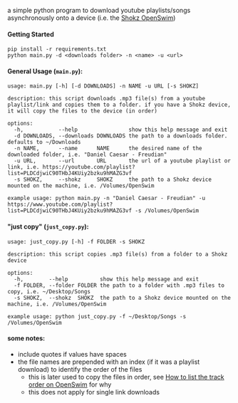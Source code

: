 a simple python program to download youtube playlists/songs asynchronously onto a device (i.e. the [Shokz OpenSwim](https://shokz.com/products/openswim))


#### Getting Started
```
pip install -r requirements.txt
python main.py -d <downloads folder> -n <name> -u <url>
```

#### General Usage (`main.py`):
```
usage: main.py [-h] [-d DOWNLOADS] -n NAME -u URL [-s SHOKZ]

description: this script downloads .mp3 file(s) from a youtube playlist/link and copies them to a folder. if you have a Shokz device, it will copy the files to the device (in order)

options:
  -h,           --help                show this help message and exit
  -d DOWNLOADS, --downloads DOWNLOADS the path to a downloads folder. defaults to ~/Downloads
  -n NAME,      --name      NAME      the desired name of the downloaded folder, i.e. "Daniel Caesar - Freudian"
  -u URL,       --url       URL       the url of a youtube playlist or link, i.e. https://youtube.com/playlist?list=PLDCdjwiC90THbJ4KUiy2bzku9hMAZG3vf
  -s SHOKZ,     --shokz     SHOKZ     the path to a Shokz device mounted on the machine, i.e. /Volumes/OpenSwim

example usage: python main.py -n "Daniel Caesar - Freudian" -u https://www.youtube.com/playlist?list=PLDCdjwiC90THbJ4KUiy2bzku9hMAZG3vf -s /Volumes/OpenSwim
```

#### "just copy" (`just_copy.py`):
```
usage: just_copy.py [-h] -f FOLDER -s SHOKZ

description: this script copies .mp3 file(s) from a folder to a Shokz device

options:
  -h,        --help          show this help message and exit
  -f FOLDER, --folder FOLDER the path to a folder with .mp3 files to copy, i.e. ~/Desktop/Songs
  -s SHOKZ,  --shokz  SHOKZ  the path to a Shokz device mounted on the machine, i.e. /Volumes/OpenSwim

example usage: python just_copy.py -f ~/Desktop/Songs -s /Volumes/OpenSwim
```

#### some notes:
- include quotes if values have spaces
- the file names are prepended with an index (if it was a playlist download) to identify the order of the files
  - this is later used to copy the files in order, see [How to list the track order on OpenSwim](https://intl.help.shokz.com/s/article/How-to-list-the-track-order-on-OpenSwim-formerly-Xtrainerz-17) for why
  - this does not apply for single link downloads
